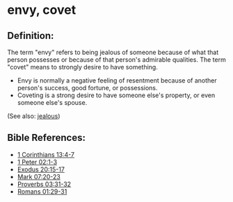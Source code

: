 # envy, covet #

## Definition: ##

The term "envy" refers to being jealous of someone because of what that person possesses or because of that person's admirable qualities. The term "covet" means to strongly desire to have something.

* Envy is normally a negative feeling of resentment because of another person's success, good fortune, or possessions.
* Coveting is a strong desire to have someone else's property, or even someone else's spouse.

(See also: [jealous](../kt/jealous.md))

## Bible References: ##

* [1 Corinthians 13:4-7](en/tn/1co/help/13/04)
* [1 Peter 02:1-3](en/tn/1pe/help/02/01)
* [Exodus 20:15-17](en/tn/exo/help/20/15)
* [Mark 07:20-23](en/tn/mrk/help/07/20)
* [Proverbs 03:31-32](en/tn/pro/help/03/31)
* [Romans 01:29-31](en/tn/rom/help/01/29)